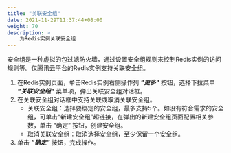 ```yaml
---
title: "关联安全组"
date: 2021-11-29T11:37:44+08:00
weight: 70
description: >
    为Redis实例关联安全组
---
```


安全组是一种虚拟的包过滤防火墙，通过设置安全组规则来控制Redis实例的访问规则等。仅腾讯云平台的Redis实例支持关联安全组。

1. 在Redis实例页面，单击Redis实例右侧操作列 **_"更多"_** 按钮，选择下拉菜单 **_"关联安全组"_** 菜单项，弹出关联安全组对话框。
2. 在关联安全组对话框中支持关联或取消关联安全组。
    - 关联安全组：选择要绑定的安全组，最多支持5个。如没有符合需求的安全组，可单击“新建安全组”超链接，在弹出的新建安全组页面配置相关参数，单击 “确定” 按钮，创建安全组。
    - 取消关联安全组：取消选择安全组，至少保留一个安全组。
3. 单击 **_"确定"_** 按钮，完成操作。
